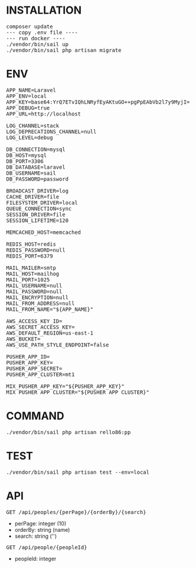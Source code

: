 # INSTALLATION

<pre>
composer update
--- copy .env file ----
--- run docker ----
./vendor/bin/sail up
./vendor/bin/sail php artisan migrate
</pre>

# ENV
<pre>
APP_NAME=Laravel
APP_ENV=local
APP_KEY=base64:YrQ7ETvIQhLNRyfEyAKtuGO++pgPpEAbVb2l7y9MyjI=
APP_DEBUG=true
APP_URL=http://localhost

LOG_CHANNEL=stack
LOG_DEPRECATIONS_CHANNEL=null
LOG_LEVEL=debug

DB_CONNECTION=mysql
DB_HOST=mysql
DB_PORT=3306
DB_DATABASE=laravel
DB_USERNAME=sail
DB_PASSWORD=password

BROADCAST_DRIVER=log
CACHE_DRIVER=file
FILESYSTEM_DRIVER=local
QUEUE_CONNECTION=sync
SESSION_DRIVER=file
SESSION_LIFETIME=120

MEMCACHED_HOST=memcached

REDIS_HOST=redis
REDIS_PASSWORD=null
REDIS_PORT=6379

MAIL_MAILER=smtp
MAIL_HOST=mailhog
MAIL_PORT=1025
MAIL_USERNAME=null
MAIL_PASSWORD=null
MAIL_ENCRYPTION=null
MAIL_FROM_ADDRESS=null
MAIL_FROM_NAME="${APP_NAME}"

AWS_ACCESS_KEY_ID=
AWS_SECRET_ACCESS_KEY=
AWS_DEFAULT_REGION=us-east-1
AWS_BUCKET=
AWS_USE_PATH_STYLE_ENDPOINT=false

PUSHER_APP_ID=
PUSHER_APP_KEY=
PUSHER_APP_SECRET=
PUSHER_APP_CLUSTER=mt1

MIX_PUSHER_APP_KEY="${PUSHER_APP_KEY}"
MIX_PUSHER_APP_CLUSTER="${PUSHER_APP_CLUSTER}"
</pre>


# COMMAND
<pre>
./vendor/bin/sail php artisan rello86:pp
</pre>


# TEST
<pre>
./vendor/bin/sail php artisan test --env=local
</pre>

# API
<pre>
GET /api/peoples/{perPage}/{orderBy}/{search}
</pre>
- perPage: integer (10)
- orderBy: string (name)
- search: string ('')

<pre>
GET /api/people/{peopleId}
</pre>
- peopleId: integer
